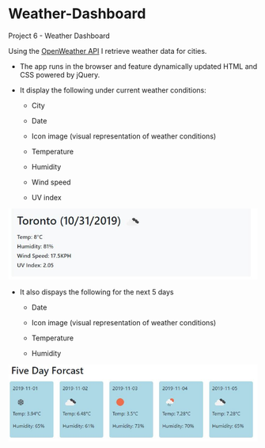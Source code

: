 # Weather-Dashboard
Project 6 - Weather Dashboard


Using the [OpenWeather API](https://openweathermap.org/api) I retrieve weather data for cities.

* The app runs in the browser and feature dynamically updated HTML and CSS powered by jQuery.

* It display the following under current weather conditions:

  * City

  * Date

  * Icon image (visual representation of weather conditions)

  * Temperature

  * Humidity

  * Wind speed

  * UV index

![Weather Dashboard](\screenshoots\current.JPG)

* It also dispays the following for the next 5 days
 
	* Date
	
	* Icon image (visual representation of weather conditions)

	* Temperature

	* Humidity

![Weather Dashboard](\screenshoots\5days.JPG)